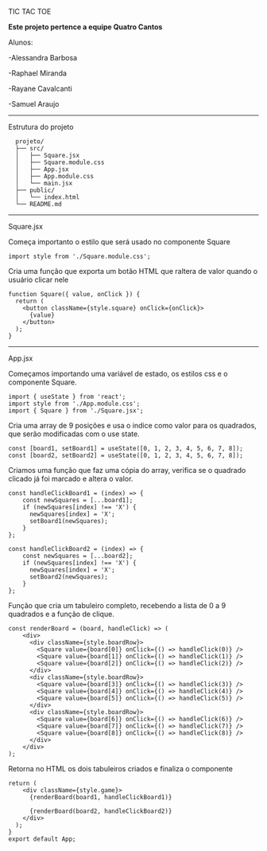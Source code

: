 TIC TAC TOE

**Este projeto pertence a equipe Quatro Cantos**

Alunos:

-Alessandra Barbosa

-Raphael Miranda

-Rayane Cavalcanti

-Samuel Araujo

---------------------------------------------

Estrutura do projeto

```
  projeto/
  ├── src/
  │   ├── Square.jsx 
  │   ├── Square.module.css         
  │   ├── App.jsx  
  │   ├── App.module.css 
  │   └── main.jsx         
  ├── public/
  │   └── index.html        
  └── README.md

```

---------------------------------------------
Square.jsx

Começa importanto o estilo que será usado no componente Square

    import style from './Square.module.css';


Cria uma função que exporta um botão HTML que raltera de valor quando o usuário clicar nele


    function Square({ value, onClick }) {
      return (
        <button className={style.square} onClick={onClick}>
          {value}
        </button>
      );
    }

---------------------------------------------
App.jsx

Começamos importando uma variável de estado, os estilos css e o componente Square.


    import { useState } from 'react';
    import style from './App.module.css';
    import { Square } from './Square.jsx';


Cria uma array de 9 posições e usa o indice como valor para os quadrados, que serão modificadas com o use state.


    const [board1, setBoard1] = useState([0, 1, 2, 3, 4, 5, 6, 7, 8]);
    const [board2, setBoard2] = useState([0, 1, 2, 3, 4, 5, 6, 7, 8]);


Criamos uma função que faz uma cópia do array, verifica se o quadrado clicado já foi marcado e altera o valor.


    const handleClickBoard1 = (index) => {
        const newSquares = [...board1];
        if (newSquares[index] !== 'X') {
          newSquares[index] = 'X';
          setBoard1(newSquares);
        }
    };

    const handleClickBoard2 = (index) => {
        const newSquares = [...board2];
        if (newSquares[index] !== 'X') {
          newSquares[index] = 'X';
          setBoard2(newSquares);
        }
    };


Função que cria um tabuleiro completo, recebendo a lista de 0 a 9 quadrados e a função de clique.


    const renderBoard = (board, handleClick) => (
        <div>
          <div className={style.boardRow}>
            <Square value={board[0]} onClick={() => handleClick(0)} />
            <Square value={board[1]} onClick={() => handleClick(1)} />
            <Square value={board[2]} onClick={() => handleClick(2)} />
          </div>
          <div className={style.boardRow}>
            <Square value={board[3]} onClick={() => handleClick(3)} />
            <Square value={board[4]} onClick={() => handleClick(4)} />
            <Square value={board[5]} onClick={() => handleClick(5)} />
          </div>
          <div className={style.boardRow}>
            <Square value={board[6]} onClick={() => handleClick(6)} />
            <Square value={board[7]} onClick={() => handleClick(7)} />
            <Square value={board[8]} onClick={() => handleClick(8)} />
          </div>
        </div>
    );


Retorna no HTML os dois tabuleiros criados e finaliza o componente


    return (
        <div className={style.game}>
          {renderBoard(board1, handleClickBoard1)}

          {renderBoard(board2, handleClickBoard2)}
        </div>
      );
    }
    export default App;
